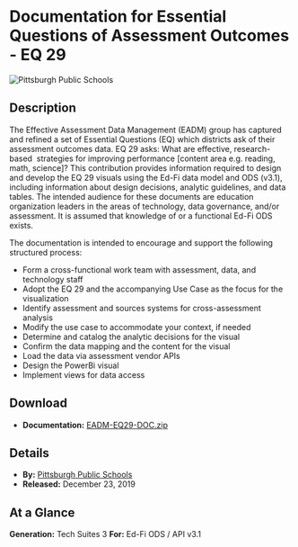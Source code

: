# Documentation for Essential Questions of Assessment Outcomes - EQ 29

![Pittsburgh Public Schools](https://www.pghschools.org/cms/lib/PA01000449/Centricity/Template/34//images/placeholder/PPS%20logo.png)

## Description

The Effective Assessment Data Management (EADM) group has captured and refined a set of Essential Questions (EQ) which districts ask of their assessment outcomes data. EQ 29 asks: What are effective, research-based  strategies for improving performance \[content area e.g. reading, math, science\]? This contribution provides information required to design and develop the EQ 29 visuals using the Ed-Fi data model and ODS (v3.1), including information about design decisions, analytic guidelines, and data tables. The intended audience for these documents are education organization leaders in the areas of technology, data governance, and/or assessment. It is assumed that knowledge of or a functional Ed-Fi ODS exists.

The documentation is intended to encourage and support the following structured process:

* Form a cross-functional work team with assessment, data, and technology staff
* Adopt the EQ 29 and the accompanying Use Case as the focus for the visualization
* Identify assessment and sources systems for cross-assessment analysis
* Modify the use case to accommodate your context, if needed
* Determine and catalog the analytic decisions for the visual
* Confirm the data mapping and the content for the visual
* Load the data via assessment vendor APIs  
* Design the PowerBi visual
* Implement views for data access

## Download

* **Documentation:** [EADM-EQ29-DOC.zip](https://edfi.atlassian.net/wiki/download/attachments/22488654/EADM-EQ29-DOC.zip?version=1&modificationDate=1582731142097&cacheVersion=1&api=v2)

## Details

* **By:** [Pittsburgh Public Schools](https://www.pghschools.org/)
* **Released:** December 23, 2019

## **At a Glance**

**Generation:** Tech Suites 3
**For:** Ed-Fi ODS / API v3.1
